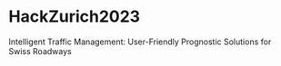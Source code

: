 # HackZurich2023
Intelligent Traffic Management: User-Friendly Prognostic Solutions for Swiss Roadways
